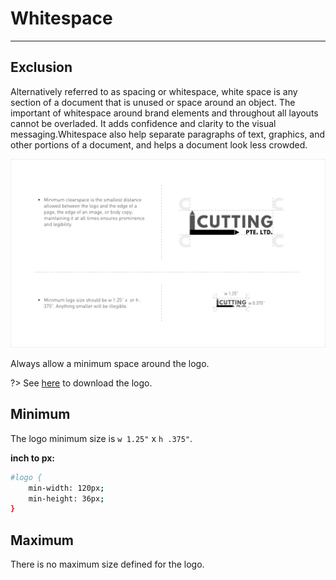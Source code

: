 # Whitespace
------

## Exclusion

Alternatively referred to as spacing or whitespace, white space is any section of a document that is unused or space around an object. The important of whitespace around brand elements and throughout all layouts cannot be overladed. It adds confidence and clarity to the visual messaging.Whitespace also help separate paragraphs of text, graphics, and other portions of a document, and helps a document look less crowded.

![logo-whitespace](_media/logo-whitespace.jpg)

Always allow a minimum space around the logo.

?> See [here](#) to download the logo.

## Minimum

The logo minimum size is `w 1.25"` x `h .375"`.

**inch to px:**

```bash
#logo {
    min-width: 120px;
    min-height: 36px;
}
```

## Maximum

There is no maximum size defined for the logo.

